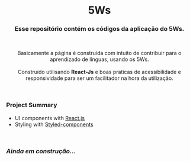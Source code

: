 <p>
  <h1 align="center">5Ws</h1>

  <h3 align="center">Esse repositório contém os códigos da aplicação do 5Ws.</h3>
    </br>

  <p align="center">
    Basicamente a página é construída com intuito de contribuir para o aprendizado de línguas, usando os 5Ws.
    </br>
    </br>
    Construído utilisando <b>React-Js</b> e boas praticas de acessibilidade e responsividade para ser um facilitador na hora da utilização.
  </p>
</p>

<br />

### Project Summary

- UI components with [React.js](https://reactjs.org/)
- Styling with [Styled-components](https://styled-components.com)

<br />

### _Ainda em construção..._